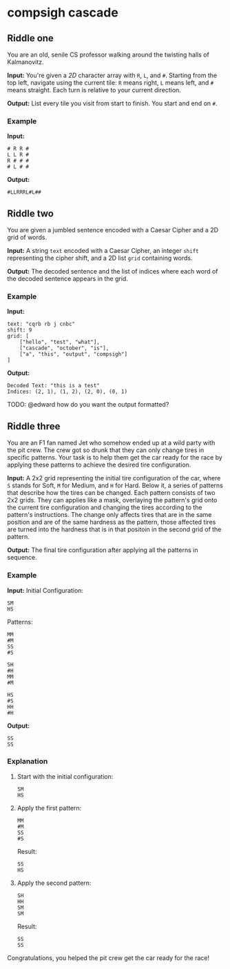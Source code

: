 # compsigh cascade

## Riddle one

You are an old, senile CS professor walking around the twisting halls of Kalmanovitz.

**Input:** You're given a *2D* character array with `R`, `L`, and `#`. Starting from the top left, navigate using the current tile: `R` means right, `L` means left, and `#` means straight. Each turn is relative to your current direction.

**Output:** List every tile you visit from start to finish. You start and end on `#`.

### Example

**Input:**
```
# R R #
L L R #
R # # #
# L # #
```

**Output:**
```
#LLRRRL#L##
```

## Riddle two
You are given a jumbled sentence encoded with a Caesar Cipher and a 2D grid of words.

**Input:** A string `text` encoded with a Caesar Cipher, an integer `shift` representing the cipher shift, and a 2D list `grid` containing words.

**Output:** The decoded sentence and the list of indices where each word of the decoded sentence appears in the grid.

### Example

**Input:**
```
text: "cqrb rb j cnbc"
shift: 9
grid: [
    ["hello", "test", "what"],
    ["cascade", "october", "is"],
    ["a", "this", "output", "compsigh"]
]
```

**Output:**
```
Decoded Text: "this is a test"
Indices: (2, 1), (1, 2), (2, 0), (0, 1)
```
TODO: @edward how do you want the output formatted?

## Riddle three

You are an F1 fan named Jet who somehow ended up at a wild party with the pit crew. The crew got so drunk that they can only change tires in specific patterns. Your task is to help them get the car ready for the race by applying these patterns to achieve the desired tire configuration.

**Input:** A 2x2 grid representing the initial tire configuration of the car, where `S` stands for Soft, `M` for Medium, and `H` for Hard. Below it, a series of patterns that describe how the tires can be changed. Each pattern consists of two 2x2 grids. They can applies like a mask, overlaying the pattern's grid onto the current tire configuration and changing the tires according to the pattern's instructions. The change only affects tires that are in the same position and are of the same hardness as the pattern, those affected tires are turned into the hardness that is in that positoin in the second grid of the pattern.

**Output:** The final tire configuration after applying all the patterns in sequence.

### Example

**Input:**
Initial Configuration:
```
SM
HS
```
Patterns:
```
MM
#M
SS
#S

SH
#H
MM
#M

HS
#S
HH
#H
```

**Output:**
```
SS
SS
```

### Explanation

1. Start with the initial configuration:
    ```
    SM
    HS
    ```
2. Apply the first pattern:
    ```
    MM
    #M
    SS
    #S
    ```
    Result:
    ```
    SS
    HS
    ```
3. Apply the second pattern:
    ```
    SH
    HH
    SM
    SM
    ```
    Result:
    ```
    SS
    SS
    ```

Congratulations, you helped the pit crew get the car ready for the race!
